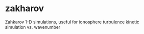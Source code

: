 # zakharov
Zahkarov 1-D simulations, useful for ionosphere turbulence kinetic simulation vs. wavenumber
